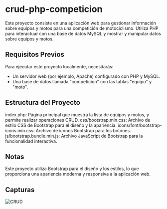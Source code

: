 # crud-php-competicion

Este proyecto consiste en una aplicación web para gestionar información sobre equipos y motos para una competición de motociclismo. Utiliza PHP para interactuar con una base de datos MySQL y mostrar y manipular datos sobre equipos y motos.

## Requisitos Previos

Para ejecutar este proyecto localmente, necesitarás:

- Un servidor web (por ejemplo, Apache) configurado con PHP y MySQL.
- Una base de datos llamada "competicion" con las tablas "equipo" y "moto".


## Estructura del Proyecto
index.php: Página principal que muestra la lista de equipos y motos, y permite realizar operaciones CRUD.
css/bootstrap.min.css: Archivo de estilo CSS de Bootstrap para el diseño y la apariencia.
icons/font/bootstrap-icons.min.css: Archivo de iconos Bootstrap para los botones.
js/bootstrap.bundle.min.js: Archivo JavaScript de Bootstrap para la funcionalidad interactiva.

## Notas
Este proyecto utiliza Bootstrap para el diseño y los estilos, lo que proporciona una apariencia moderna y responsiva a la aplicación web.

## Capturas

![CRUD](img/Captura.png)
